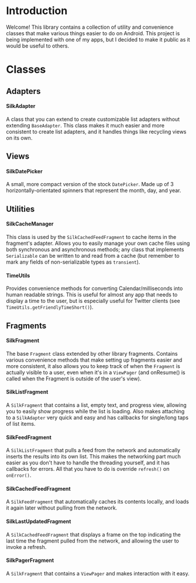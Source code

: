 Introduction
=============
Welcome! This library contains a collection of utility and convenience classes that make various things easier to do on Android.
This project is being implemented with one of my apps, but I decided to make it public as it would be useful to others.

Classes
=============

## Adapters

#### SilkAdapter

A class that you can extend to create customizable list adapters without extending `BaseAdapter`. This class makes it
much easier and more consistent to create list adapters, and it handles things like recycling views on its own.

## Views

#### SilkDatePicker

A small, more compact version of the stock `DatePicker`. Made up of 3 horizontally-orientated spinners that represent the month,
day, and year.

## Utilities

#### SilkCacheManager

This class is used by the `SilkCachedFeedFragment` to cache items in the fragment's adapter. Allows you to easily manage your own
cache files using both synchronous and asynchronous methods; any class that implements `Serializable` can be written to and read
from a cache (but remember to mark any fields of non-serializable types as `transient`).

#### TimeUtils

Provides convenience methods for converting Calendar/milliseconds into human readable strings. This is useful for almost any
app that needs to display a time to the user, but is especially useful for Twitter clients (see `TimeUtils.getFriendlyTimeShort()`).

## Fragments

#### SilkFragment

The base `Fragment` class extended by other library fragments. Contains various convenience methods that make setting up
fragments easier and more consistent, it also allows you to keep track of when the `Fragment` is actually visible to a user,
even when it's in a `ViewPager` (and onResume() is called when the Fragment is outside of the user's view).

#### SilkListFragment

A `SilkFragment` that contains a list, empty text, and progress view, allowing you to easily show progress while the list is loading.
Also makes attaching to a `SilkAdapter` very quick and easy and has callbacks for single/long taps of list items.

#### SilkFeedFragment

A `SilkListFragment` that pulls a feed from the network and automatically inserts the results into its own list. This makes
the networking part much easier as you don't have to handle the threading yourself, and it has callbacks for errors. All
that you have to do is override `refresh()` on `onError()`.

#### SilkCachedFeedFragment

A `SilkFeedFragment` that automatically caches its contents locally, and loads it again later without pulling from the network.

#### SilkLastUpdatedFragment

A `SilkCachedFeedFragment` that displays a frame on the top indicating the last time the fragment pulled from the network,
and allowing the user to invoke a refresh.

#### SilkPagerFragment

A `SilkFragment` that contains a `ViewPager` and makes interaction with it easy.
